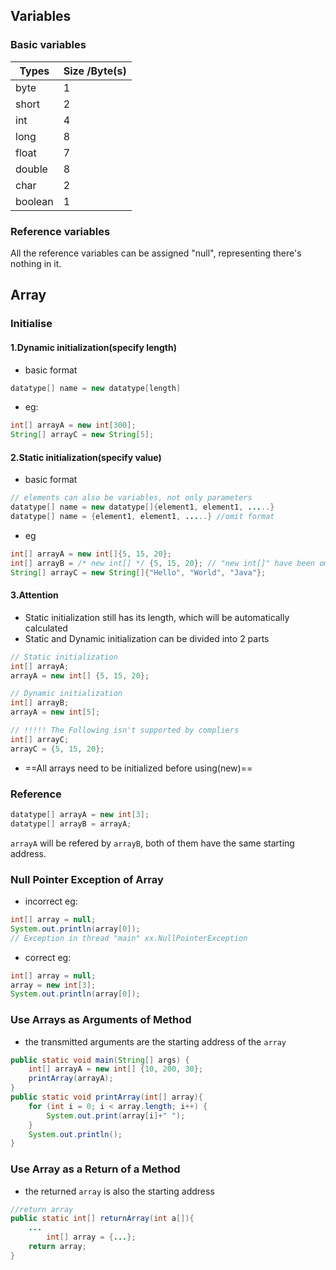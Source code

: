 ## Variables

### Basic variables

| Types   | Size /Byte(s) |
| ------- | ------------- |
| byte    | 1             |
| short   | 2             |
| int     | 4             |
| long    | 8             |
| float   | 7             |
| double  | 8             |
| char    | 2             |
| boolean | 1             |

### Reference variables

All the reference variables can be assigned "null", representing there's nothing in it.



## Array

### Initialise

#### 1.Dynamic initialization(specify length)

- basic format

```java
datatype[] name = new datatype[length]
```

- eg:

```java
int[] arrayA = new int[300];
String[] arrayC = new String[5];
```

#### 2.Static initialization(specify value)

- basic format

```java
// elements can also be variables, not only parameters
datatype[] name = new datatype[]{element1, element1, .....}
datatype[] name = {element1, element1, .....} //omit format
```

- eg

```java
int[] arrayA = new int[]{5, 15, 20};
int[] arrayB = /* new int[] */ {5, 15, 20}; // "new int[]" have been omitted
String[] arrayC = new String[]{"Hello", "World", "Java"};
```

#### 3.Attention

- Static initialization still has its length, which will be automatically calculated
- Static and Dynamic initialization can be divided into 2 parts

```java
// Static initialization
int[] arrayA;
arrayA = new int[] {5, 15, 20};

// Dynamic initialization
int[] arrayB;
arrayA = new int[5];

// !!!!! The Following isn't supported by compliers
int[] arrayC;
arrayC = {5, 15, 20};
```

- ==All arrays need to be initialized before using(new)==

### Reference

```java
datatype[] arrayA = new int[3];
datatype[] arrayB = arrayA;
```

`arrayA` will be refered by `arrayB`, both of them have the same starting address.

### Null Pointer Exception of Array

- incorrect eg:

```java
int[] array = null;
System.out.println(array[0]);
// Exception in thread "main" xx.NullPointerException
```

- correct eg:

```java
int[] array = null;
array = new int[3];
System.out.println(array[0]);
```

### Use Arrays as Arguments of Method

- the transmitted arguments are the starting address of the `array`

```java
public static void main(String[] args) {
    int[] arrayA = new int[] {10, 200, 30};
    printArray(arrayA);
}
public static void printArray(int[] array){
    for (int i = 0; i < array.length; i++) {
        System.out.print(array[i]+" ");
    }
    System.out.println();
}
```

### Use Array as a Return of a Method

- the returned `array` is also the starting address

```java
//return array
public static int[] returnArray(int a[]){
  	...
 		int[] array = {...};
    return array;
}
```